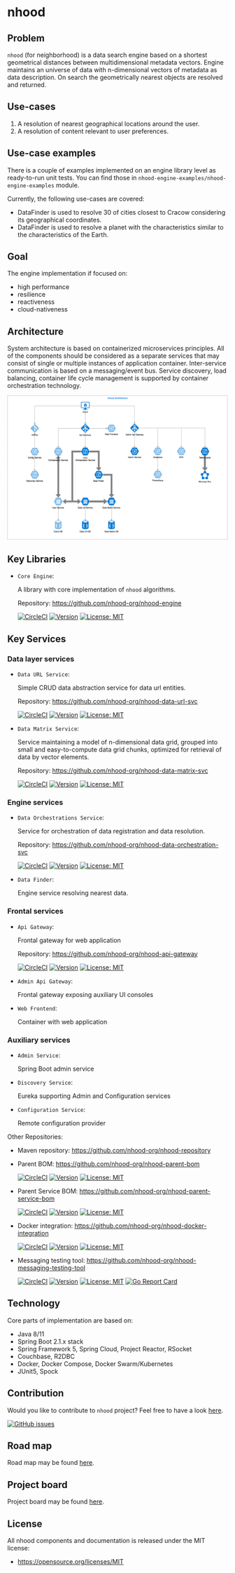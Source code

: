 # nhood

## Problem

`nhood` (for neighborhood) is a data search engine based on a shortest geometrical distances between multidimensional metadata vectors. Engine maintains an universe of data with n-dimensional vectors of metadata as data description. On search the geometrically nearest objects are resolved and returned. 

## Use-cases

1. A resolution of nearest geographical locations around the user.
1. A resolution of content relevant to user preferences.

## Use-case examples

There is a couple of examples implemented on an engine library level as ready-to-run unit tests. You can find those in `nhood-engine-examples/nhood-engine-examples` module.

Currently, the following use-cases are covered:

- DataFinder is used to resolve 30 of cities closest to Cracow considering its geographical coordinates.
- DataFinder is used to resolve a planet with the characteristics similar to the characteristics of the Earth.

## Goal

The engine implementation if focused on:

- high performance
- resilience
- reactiveness
- cloud-nativeness

## Architecture

System architecture is based on containerized microservices principles. All of the components should be considered as a separate services that may consist of single or multiple instances of application container. Inter-service communication is based on a messaging/event bus. Service discovery, load balancing, container life cycle management is supported by container orchestration technology. 

![alt architecture](./images/nhood-architecture.png)

## Key Libraries

- `Core Engine`: 

    A library with core implementation of `nhood` algorithms.
    
   Repository: https://github.com/nhood-org/nhood-engine
   
   [![CircleCI](https://circleci.com/gh/nhood-org/nhood-engine.svg?style=shield)](https://circleci.com/gh/nhood-org/nhood-engine) [![Version](https://img.shields.io/badge/version-0.0.1-blue.svg?maxAge=2592000)](https://github.com/nhood-org/nhood-engine/releases/tag/v0.0.1) [![License: MIT](https://img.shields.io/badge/License-MIT-yellow.svg)](https://opensource.org/licenses/MIT)

## Key Services

### Data layer services

- `Data URL Service`: 

    Simple CRUD data abstraction service for data url entities.
    
   Repository: https://github.com/nhood-org/nhood-data-url-svc 

    [![CircleCI](https://circleci.com/gh/nhood-org/nhood-data-url-svc.svg?style=shield)](https://circleci.com/gh/nhood-org/nhood-data-url-svc) [![Version](https://img.shields.io/badge/version-0.0.2-blue.svg?maxAge=2592000)](https://github.com/nhood-org/nhood-data-url-svc/releases/tag/v0.0.2) [![License: MIT](https://img.shields.io/badge/License-MIT-yellow.svg)](https://opensource.org/licenses/MIT)

- `Data Matrix Service`: 

    Service maintaining a model of n-dimensional data grid, grouped into small and easy-to-compute data grid chunks, optimized for retrieval of data by vector elements.
    
   Repository: https://github.com/nhood-org/nhood-data-matrix-svc
   
    [![CircleCI](https://circleci.com/gh/nhood-org/nhood-data-matrix-svc.svg?style=shield)](https://circleci.com/gh/nhood-org/nhood-data-matrix-svc) [![Version](https://img.shields.io/badge/version-0.0.1-blue.svg?maxAge=2592000)](https://github.com/nhood-org/nhood-data-matrix-svc/releases/tag/v0.0.1) [![License: MIT](https://img.shields.io/badge/License-MIT-yellow.svg)](https://opensource.org/licenses/MIT)

### Engine services

- `Data Orchestrations Service`: 

    Service for orchestration of data registration and data resolution.
    
   Repository: https://github.com/nhood-org/nhood-data-orchestration-svc 
   
   [![CircleCI](https://circleci.com/gh/nhood-org/nhood-data-orchestration-svc.svg?style=shield)](https://circleci.com/gh/nhood-org/nhood-data-orchestration-svc) [![Version](https://img.shields.io/badge/version-0.0.2-blue.svg?maxAge=2592000)](https://github.com/nhood-org/nhood-data-orchestration-svc/releases/tag/v0.0.2) [![License: MIT](https://img.shields.io/badge/License-MIT-yellow.svg)](https://opensource.org/licenses/MIT)

- `Data Finder`: 

    Engine service resolving nearest data.

### Frontal services

- `Api Gateway`: 

    Frontal gateway for web application

    Repository: https://github.com/nhood-org/nhood-api-gateway

   [![CircleCI](https://circleci.com/gh/nhood-org/nhood-api-gateway.svg?style=shield)](https://circleci.com/gh/nhood-org/nhood-api-gateway) [![Version](https://img.shields.io/badge/version-0.0.2-blue.svg?maxAge=2592000)](https://github.com/nhood-org/nhood-api-gateway/releases/tag/v0.0.2) [![License: MIT](https://img.shields.io/badge/License-MIT-yellow.svg)](https://opensource.org/licenses/MIT)

- `Admin Api Gateway`: 

    Frontal gateway exposing auxiliary UI consoles

- `Web Frontend`: 

    Container with web application

### Auxiliary services

- `Admin Service`:

    Spring Boot admin service

- `Discovery Service`:

    Eureka supporting Admin and Configuration services

- `Configuration Service`:

    Remote configuration provider

Other Repositories: 

- Maven repository: https://github.com/nhood-org/nhood-repository

- Parent BOM: https://github.com/nhood-org/nhood-parent-bom

    [![CircleCI](https://circleci.com/gh/nhood-org/nhood-parent-bom.svg?style=shield)](https://circleci.com/gh/nhood-org/nhood-parent-bom) [![Version](https://img.shields.io/badge/version-0.1.0-blue.svg?maxAge=2592000)](https://github.com/nhood-org/nhood-parent-bom/releases/tag/v0.1.0) [![License: MIT](https://img.shields.io/badge/License-MIT-yellow.svg)](https://opensource.org/licenses/MIT)
    
- Parent Service BOM: https://github.com/nhood-org/nhood-parent-service-bom

    [![CircleCI](https://circleci.com/gh/nhood-org/nhood-parent-service-bom.svg?style=shield)](https://circleci.com/gh/nhood-org/nhood-parent-service-bom) [![Version](https://img.shields.io/badge/version-0.1.1-blue.svg?maxAge=2592000)](https://github.com/nhood-org/nhood-parent-service-bom/releases/tag/v0.1.1) [![License: MIT](https://img.shields.io/badge/License-MIT-yellow.svg)](https://opensource.org/licenses/MIT)

- Docker integration: https://github.com/nhood-org/nhood-docker-integration

    [![CircleCI](https://circleci.com/gh/nhood-org/nhood-docker-integration.svg?style=shield)](https://circleci.com/gh/nhood-org/nhood-docker-integration) [![Version](https://img.shields.io/badge/version-0.0.2-blue.svg?maxAge=2592000)](https://github.com/nhood-org/nhood-docker-integration/releases/tag/v0.0.2) [![License: MIT](https://img.shields.io/badge/License-MIT-yellow.svg)](https://opensource.org/licenses/MIT) 
    
- Messaging testing tool: https://github.com/nhood-org/nhood-messaging-testing-tool
     
   [![CircleCI](https://circleci.com/gh/nhood-org/nhood-messaging-testing-tool.svg?style=shield)](https://circleci.com/gh/nhood-org/nhood-messaging-testing-tool) [![Version](https://img.shields.io/badge/version-0.0.2-blue.svg?maxAge=2592000)](https://github.com/nhood-org/nhood-messaging-testing-tool/releases/tag/v0.0.2) [![License: MIT](https://img.shields.io/badge/License-MIT-yellow.svg)](https://opensource.org/licenses/MIT) [![Go Report Card](https://goreportcard.com/badge/github.com/nhood-org/nhood-messaging-testing-tool)](https://goreportcard.com/report/github.com/nhood-org/nhood-messaging-testing-tool)

## Technology

Core parts of implementation are based on:

- Java 8/11
- Spring Boot 2.1.x stack
- Spring Framework 5, Spring Cloud, Project Reactor, RSocket
- Couchbase, R2DBC
- Docker, Docker Compose, Docker Swarm/Kubernetes
- JUnit5, Spock

## Contribution

Would you like to contribute to `nhood` project? Feel free to have a look [here](./CONTRIBUTING.md).

[![GitHub issues](https://img.shields.io/github/issues/nhood-org/nhood-docs.svg)](https://github.com/nhood-org/nhood-docs/issues/)

## Road map

Road map may be found [here](./ROADMAP.md).

## Project board

Project board may be found [here](https://github.com/orgs/nhood-org/projects/1?fullscreen=true).

## License

All nhood components and documentation is released under the MIT license:
- https://opensource.org/licenses/MIT
